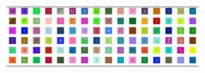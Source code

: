 <table>
<tr>
<td><img src="4D.gif"></td>
<td><img src="24.gif"></td>
<td><img src="54.gif"></td>
<td><img src="51.gif"></td>
<td><img src="gr3.gif"></td>
<td><img src="43.gif"></td>
<td><img src="61.gif"></td>
<td><img src="4E.gif"></td>
<td><img src="7E.gif"></td>
<td><img src="3D.gif"></td>
<td><img src="6F.gif"></td>
<td><img src="67.gif"></td>
<td><img src="3B.gif"></td>
<td><img src="74.gif"></td>
<td><img src="31.gif"></td>
<td><img src="57.gif"></td>
</tr>
<tr>
<td><img src="gr1.gif"></td>
<td><img src="50.gif"></td>
<td><img src="6D.gif"></td>
<td><img src="60.gif"></td>
<td><img src="34.gif"></td>
<td><img src="45.gif"></td>
<td><img src="6C.gif"></td>
<td><img src="5F.gif"></td>
<td><img src="21.gif"></td>
<td><img src="2E.gif"></td>
<td><img src="2C.gif"></td>
<td><img src="76.gif"></td>
<td><img src="79.gif"></td>
<td><img src="29.gif"></td>
<td><img src="7D.gif"></td>
<td><img src="3F.gif"></td>
</tr>
<tr>
<td><img src="4B.gif"></td>
<td><img src="69.gif"></td>
<td><img src="37.gif"></td>
<td><img src="23.gif"></td>
<td><img src="22.gif"></td>
<td><img src="27.gif"></td>
<td><img src="4F.gif"></td>
<td><img src="5D.gif"></td>
<td><img src="77.gif"></td>
<td><img src="40.gif"></td>
<td><img src="52.gif"></td>
<td><img src="6E.gif"></td>
<td><img src="73.gif"></td>
<td><img src="7B.gif"></td>
<td><img src="53.gif"></td>
<td><img src="5E.gif"></td>
</tr>
<tr>
<td><img src="58.gif"></td>
<td><img src="26.gif"></td>
<td><img src="48.gif"></td>
<td><img src="33.gif"></td>
<td><img src="41.gif"></td>
<td><img src="3C.gif"></td>
<td><img src="gr2.gif"></td>
<td><img src="32.gif"></td>
<td><img src="4C.gif"></td>
<td><img src="6B.gif"></td>
<td><img src="66.gif"></td>
<td><img src="65.gif"></td>
<td><img src="64.gif"></td>
<td><img src="5A.gif"></td>
<td><img src="55.gif"></td>
<td><img src="2B.gif"></td>
</tr>
<tr>
<td><img src="35.gif"></td>
<td><img src="59.gif"></td>
<td><img src="2A.gif"></td>
<td><img src="2D.gif"></td>
<td><img src="2F.gif"></td>
<td><img src="3A.gif"></td>
<td><img src="70.gif"></td>
<td><img src="3E.gif"></td>
<td><img src="78.gif"></td>
<td><img src="47.gif"></td>
<td><img src="46.gif"></td>
<td><img src="38.gif"></td>
<td><img src="63.gif"></td>
<td><img src="28.gif"></td>
<td><img src="25.gif"></td>
<td><img src="6A.gif"></td>
</tr>
<tr>
<td><img src="39.gif"></td>
<td><img src="62.gif"></td>
<td><img src="68.gif"></td>
<td><img src="5B.gif"></td>
<td><img src="4A.gif"></td>
<td><img src="7C.gif"></td>
<td><img src="72.gif"></td>
<td><img src="49.gif"></td>
<td><img src="75.gif"></td>
<td><img src="56.gif"></td>
<td><img src="36.gif"></td>
<td><img src="42.gif"></td>
<td><img src="30.gif"></td>
<td><img src="71.gif"></td>
<td><img src="44.gif"></td>
<td><img src="7A.gif"></td>
</tr>
</table>
